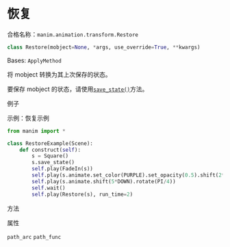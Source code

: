 # 恢复

合格名称：`manim.animation.transform.Restore`

```py
class Restore(mobject=None, *args, use_override=True, **kwargs)
```

Bases: `ApplyMethod`

将 mobject 转换为其上次保存的状态。

要保存 mobject 的状态，请使用[`save_state()`]()方法。


例子

示例：恢复示例

```py
from manim import *

class RestoreExample(Scene):
    def construct(self):
        s = Square()
        s.save_state()
        self.play(FadeIn(s))
        self.play(s.animate.set_color(PURPLE).set_opacity(0.5).shift(2*LEFT).scale(3))
        self.play(s.animate.shift(5*DOWN).rotate(PI/4))
        self.wait()
        self.play(Restore(s), run_time=2)
```


方法



属性

`path_arc`
`path_func`
